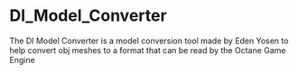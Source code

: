 # DI_Model_Converter
The DI Model Converter is a model conversion tool made by Eden Yosen to help convert obj meshes to a format that can be read by the Octane Game Engine
